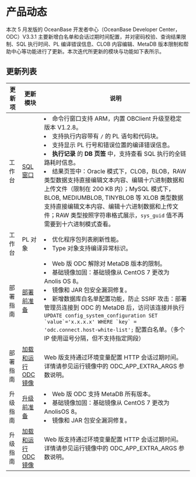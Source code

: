 产品动态 
=========================

本次 5 月发版的 OceanBase 开发者中心（OceanBase Developer Center，ODC）V3.3.1 主要新增白名单和会话过期时间配置，并对密码校验、查询结果限制、SQL 执行时间、PL 编译错误信息、CLOB 内容编辑、MetaDB 版本限制和帮助中心等功能进行了更新。本次迭代所更新的模块与功能如下表所示。

更新列表 
-------------------------



| 更新项  |                            更新模块                             |                                                                                                                                                                                                                                                                                                                                                  说明                                                                                                                                                                                                                                                                                                                                                  |
|------|-------------------------------------------------------------|------------------------------------------------------------------------------------------------------------------------------------------------------------------------------------------------------------------------------------------------------------------------------------------------------------------------------------------------------------------------------------------------------------------------------------------------------------------------------------------------------------------------------------------------------------------------------------------------------------------------------------------------------------------------------------------------------|
| 工作台  | [SQL 窗口](../7.client-odc-user-guide/4.client-odc-use-workspace/2.client-odc-sql-window.md)       | <li> 命令行窗口支持 ARM，内置 OBClient 升级至稳定版本 V1.2.8。   <li> 支持执行内容带有 `/` 的 PL 语句和代码块。</li>   <li> 支持显示 PL 行号和错误位置的编译错误信息。</li>  <li> **执行记录** 的 **DB 页签** 中，支持查看 SQL 执行的全链路耗时信息。</li>  <li> 结果页签中：Oracle 模式下，CLOB，BLOB，RAW 类型数据支持直接编辑文本内容、编辑十六进制数据和上传文件（限制在 200 KB 内）；MySQL 模式下，BLOB, MEDIUMBLOB, TINYBLOB 等 XLOB 类型数据支持直接编辑文本内容、编辑十六进制数据和上传文件；RAW 类型按照字符串格式展示，`sys_guid` 值不再需要到十六进制模式查看。</li>     |
| 工作台  | PL 对象                                                       | <li> 优化程序包列表刷新性能。</li>    <li> Type 对象支持编译异常标识。</li>                                                                                  |
| 部署指南 | [部署前准备](../8.deployment-guide/2.preparations-before-deployment.md)        |<li> Web 版 ODC 解除对 MetaDB 版本的限制。</li>   <li>  基础镜像加固：基础镜像从 CentOS 7 更改为 Anolis OS 8。</li>    <li> 镜像和 JAR 包安全漏洞修复。</li>   <li> 新增数据库白名单配置功能，防止 SSRF 攻击：部署管理员连接到 ODC 的 MetaDB 后，访问该连接并执行 ``UPDATE config_system_configuration SET `value`='x.x.x.x' WHERE `key` = 'odc.connect.host-white-list';`` 配置白名单。（多个 IP 使用逗号分隔，但不支持指定网段） </li>                                                                                                                                                                                                                                              |
| 部署指南 | [加载和运行 ODC 镜像](../8.deployment-guide/3.deploy-a-single-odc-node/2.load-and-run-single-odc-images.md) | Web 版支持通过环境变量配置 HTTP 会话过期时间。 详情请参见运行镜像中的 ODC_APP_EXTRA_ARGS 参数说明。                                                                                                                                                                                                                                                                                                                                                                                                                                                                                                                                                                                                                    |
| 升级指南 | [升级前准备](../9.upgrade-guide/2.preparation-for-upgrade.md)        | <li> Web 版 ODC 支持 MetaDB 所有版本。</li>   <li> 基础镜像加固：基础镜像从 CentOS 7 更改为 AnolisOS 8。</li>    <li> 镜像和 JAR 包安全漏洞修复。  </li>                                                                                                                                                                                                                                                                                                                                                                                                                                                                                      |
| 升级指南 | [加载和运行 ODC 镜像](../9.upgrade-guide/3.upgrade-single-node-odc/3.upgrade-guide-load-and-run-single-odc-images.md) | Web 版支持通过环境变量配置 HTTP 会话过期时间。 详情请参见运行镜像中的 ODC_APP_EXTRA_ARGS 参数说明。                                                                                                                                                                                                                                                                                                                                                                                                                                                                                                                                                                                                                    |


